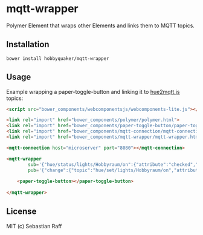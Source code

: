 # mqtt-wrapper

Polymer Element that wraps other Elements and links them to MQTT topics.


## Installation

`bower install hobbyquaker/mqtt-wrapper`


## Usage

Example wrapping a paper-toggle-button and linking it to [hue2mqtt.js](https://github.com/hobbyquaker/hue2mqtt.js) 
topics:
```html
<script src="bower_components/webcomponentsjs/webcomponents-lite.js"></script>

<link rel="import" href="bower_components/polymer/polymer.html">
<link rel="import" href="bower_components/paper-toggle-button/paper-toggle-button.html">
<link rel="import" href="bower_components/mqtt-connection/mqtt-connection.html">
<link rel="import" href="bower_components/mqtt-wrapper/mqtt-wrapper.html">

<mqtt-connection host="microserver" port="8080"></mqtt-connection>

<mqtt-wrapper
        sub='{"hue/status/lights/Hobbyraum/on":{"attribute":"checked","json":"val","type":"boolean"}}'
        pub='{"change":{"topic":"hue/set/lights/Hobbyraum/on","attribute":"checked"}}'>
        
    <paper-toggle-button></paper-toggle-button>
    
</mqtt-wrapper>
```


## License

MIT (c) Sebastian Raff
